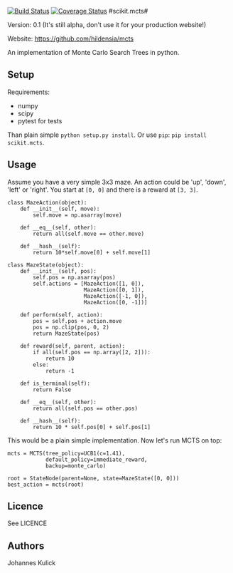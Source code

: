 [![Build Status](https://travis-ci.org/hildensia/mcts.svg?branch=master)](https://travis-ci.org/hildensia/mcts)
[![Coverage Status](https://coveralls.io/repos/hildensia/mcts/badge.svg)](https://coveralls.io/r/hildensia/mcts)
#scikit.mcts#

Version: 0.1 (It's still alpha, don't use it for your production website!)

Website: https://github.com/hildensia/mcts

An implementation of Monte Carlo Search Trees in python.

## Setup
Requirements:
 * numpy
 * scipy
 * pytest for tests

Than plain simple `python setup.py install`. Or use `pip`: `pip install scikit.mcts`.

## Usage
Assume you have a very simple 3x3 maze. An action could be 'up', 'down', 'left' or 'right'. You start at `[0, 0]` and there is a reward at `[3, 3]`.

    class MazeAction(object):
        def __init__(self, move):
            self.move = np.asarray(move)
        
        def __eq__(self, other):
            return all(self.move == other.move)
            
        def __hash__(self):
            return 10*self.move[0] + self.move[1]
    
    class MazeState(object):
        def __init__(self, pos):
            self.pos = np.asarray(pos)
            self.actions = [MazeAction([1, 0]),
                            MazeAction([0, 1]),
                            MazeAction([-1, 0]),
                            MazeAction([0, -1])]
        
        def perform(self, action):
            pos = self.pos + action.move
            pos = np.clip(pos, 0, 2)
            return MazeState(pos)
            
        def reward(self, parent, action):
            if all(self.pos == np.array([2, 2])):
                return 10
            else:
                return -1
                
        def is_terminal(self):
            return False
                
        def __eq__(self, other):
            return all(self.pos == other.pos)
            
        def __hash__(self):
            return 10 * self.pos[0] + self.pos[1]
            
This would be a plain simple implementation. Now let's run MCTS on top:

    mcts = MCTS(tree_policy=UCB1(c=1.41), 
                default_policy=immediate_reward,
                backup=monte_carlo)
    
    root = StateNode(parent=None, state=MazeState([0, 0]))
    best_action = mcts(root)


## Licence
See LICENCE

## Authors
Johannes Kulick
            
            
